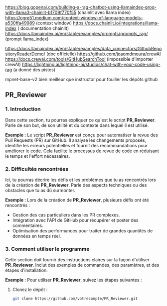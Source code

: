 https://blog.gopenai.com/building-a-rag-chatbot-using-llamaindex-groq-with-llama3-chainlit-b1709f770f55 (chainlit avec llama index)
https://ogre51.medium.com/context-window-of-language-models-a530ffa49989 (context window)
https://docs.chainlit.io/integrations/llama-index ( documentation chainlit)
https://docs.llamaindex.ai/en/stable/examples/prompts/prompts_rag/ (prompt llama_index)

https://docs.llamaindex.ai/en/stable/examples/data_connectors/GithubRepositoryReaderDemo/ (doc officielle)
https://github.com/joaomdmoura/crewAI
https://docs.crewai.com/tools/GitHubSearchTool (impossible d'importer crewAI)
https://lightning.ai/lightning-ai/studios/chat-with-your-code-using-rag (a donné des pistes)

mpnet-base-v2 bien meilleur que instructor pour fouiller les dépôts github




## PR_Reviewer

### 1. Introduction
Dans cette section, tu pourras expliquer ce qu'est le script **PR_Reviewer**. Parle de son but, de son utilité et du contexte dans lequel il est utilisé.

**Exemple :**
Le script **PR_Reviewer** est conçu pour automatiser la revue des Pull Requests (PR) sur GitHub. Il analyse les changements proposés, identifie les erreurs potentielles et fournit des recommandations pour améliorer le code. Cela facilite le processus de revue de code en réduisant le temps et l'effort nécessaires.

### 2. Difficultés rencontrées
Ici, tu pourras décrire les défis et les problèmes que tu as rencontrés lors de la création de **PR_Reviewer**. Parle des aspects techniques ou des obstacles que tu as dû surmonter.

**Exemple :**
Lors de la création de **PR_Reviewer**, plusieurs défis ont été rencontrés :
- Gestion des cas particuliers dans les PR complexes.
- Intégration avec l'API de GitHub pour récupérer et poster des commentaires.
- Optimisation des performances pour traiter de grandes quantités de données en temps réel.

### 3. Comment utiliser le programme
Cette section doit fournir des instructions claires sur la façon d'utiliser **PR_Reviewer**. Inclut des exemples de commandes, des paramètres, et des étapes d'installation.

**Exemple :**
Pour utiliser **PR_Reviewer**, suivez les étapes suivantes :

1. Clonez le dépôt :
   ```sh
   git clone https://github.com/votrecompte/PR_Reviewer.git
